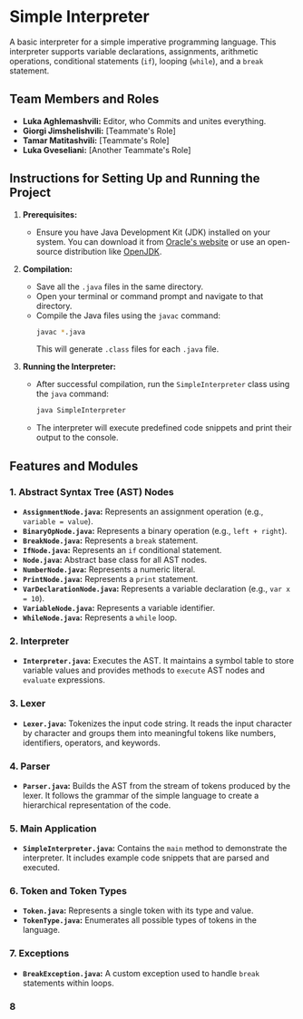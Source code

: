 # Simple Interpreter

A basic interpreter for a simple imperative programming language. This interpreter supports variable declarations, assignments, arithmetic operations, conditional statements (`if`), looping (`while`), and a `break` statement.

## Team Members and Roles

- **Luka Aghlemashvili:** Editor, who Commits and unites everything.
- **Giorgi Jimshelishvili:** [Teammate's Role]
- **Tamar Matitashvili:** [Teammate's Role]
- **Luka Gveseliani:** [Another Teammate's Role]

## Instructions for Setting Up and Running the Project

1. **Prerequisites:**
   -   Ensure you have Java Development Kit (JDK) installed on your system. You can download it from [Oracle's website](https://www.oracle.com/java/technologies/javase-downloads.html) or use an open-source distribution like [OpenJDK](https://openjdk.org/).

2. **Compilation:**
   -   Save all the `.java` files in the same directory.
   -   Open your terminal or command prompt and navigate to that directory.
   -   Compile the Java files using the `javac` command:
       ```bash
       javac *.java
       ```
       This will generate `.class` files for each `.java` file.

3. **Running the Interpreter:**
   -   After successful compilation, run the `SimpleInterpreter` class using the `java` command:
       ```bash
       java SimpleInterpreter
       ```
   -   The interpreter will execute predefined code snippets and print their output to the console.

## Features and Modules

### 1. Abstract Syntax Tree (AST) Nodes

-   **`AssignmentNode.java`:** Represents an assignment operation (e.g., `variable = value`).
-   **`BinaryOpNode.java`:** Represents a binary operation (e.g., `left + right`).
-   **`BreakNode.java`:** Represents a `break` statement.
-   **`IfNode.java`:** Represents an `if` conditional statement.
-   **`Node.java`:** Abstract base class for all AST nodes.
-   **`NumberNode.java`:** Represents a numeric literal.
-   **`PrintNode.java`:** Represents a `print` statement.
-   **`VarDeclarationNode.java`:** Represents a variable declaration (e.g., `var x = 10`).
-   **`VariableNode.java`:** Represents a variable identifier.
-   **`WhileNode.java`:** Represents a `while` loop.

### 2. Interpreter

-   **`Interpreter.java`:** Executes the AST. It maintains a symbol table to store variable values and provides methods to `execute` AST nodes and `evaluate` expressions.

### 3. Lexer

-   **`Lexer.java`:** Tokenizes the input code string. It reads the input character by character and groups them into meaningful tokens like numbers, identifiers, operators, and keywords.

### 4. Parser

-   **`Parser.java`:** Builds the AST from the stream of tokens produced by the lexer. It follows the grammar of the simple language to create a hierarchical representation of the code.

### 5. Main Application

-   **`SimpleInterpreter.java`:** Contains the `main` method to demonstrate the interpreter. It includes example code snippets that are parsed and executed.

### 6. Token and Token Types

-   **`Token.java`:** Represents a single token with its type and value.
-   **`TokenType.java`:** Enumerates all possible types of tokens in the language.

### 7. Exceptions

-   **`BreakException.java`:** A custom exception used to handle `break` statements within loops.

### 8
